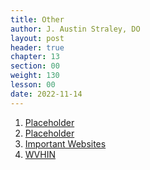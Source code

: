 ```yaml
---
title: Other
author: J. Austin Straley, DO
layout: post
header: true
chapter: 13
section: 00
weight: 130
lesson: 00
date: 2022-11-14
---
```


1. [Placeholder][100]
2. [Placeholder][100]
3. [Important Websites][3]
4. [WVHIN][4]

[4]: https://wvhin.org/
[3]: /internguidepages/chapter13/3-important-websites/
[100]: /pages/placeholder/

